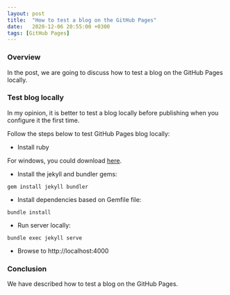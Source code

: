 ```yaml
---
layout: post
title:  "How to test a blog on the GitHub Pages"
date:   2020-12-06 20:55:00 +0300
tags: [GitHub Pages]
---
```


### Overview

In the post, we are going to discuss how to test a blog on the GitHub Pages locally.

### Test blog locally

In my opinion, it is better to test a blog locally before publishing when you configure it the first time.

Follow the steps below to test GitHub Pages blog locally:

- Install ruby

For windows, you could download [here](https://rubyinstaller.org/downloads/).

- Install the jekyll and bundler gems:

```
gem install jekyll bundler
```

- Install dependencies based on Gemfile file:

```
bundle install
```

- Run server locally:

```
bundle exec jekyll serve
```

- Browse to http://localhost:4000

### Conclusion

We have described how to test a blog on the GitHub Pages.
